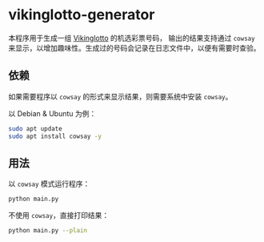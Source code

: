# vikinglotto-generator

本程序用于生成一组 [Vikinglotto](https://en.wikipedia.org/wiki/Vikinglotto) 的机选彩票号码，
输出的结果支持通过 `cowsay` 来显示，以增加趣味性。生成过的号码会记录在日志文件中，以便有需要时查验。

## 依赖

如果需要程序以 `cowsay` 的形式来显示结果，则需要系统中安装 `cowsay`。

以 Debian & Ubuntu 为例：

```bash
sudo apt update
sudo apt install cowsay -y
```

## 用法

以 `cowsay` 模式运行程序：

```bash
python main.py
```

不使用 `cowsay`，直接打印结果：

```bash
python main.py --plain
```
